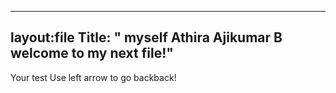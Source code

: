 ----
layout:file
Title: "
myself Athira Ajikumar B welcome to my next file!"
----
Your test
Use left arrow to go backback!
